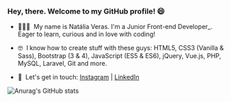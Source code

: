 ### Hey, there. Welcome to my GitHub profile! 😄



- 👩🏻‍💻  &nbsp;My name is Natália Veras. I'm a Junior Front-end Developer_. Eager to learn, curious and in love with coding! 

- 🤓 &nbsp;I know how to create stuff with these guys: HTML5, CSS3 (Vanilla & Sass), Bootstrap (3 & 4), JavaScript (ES5 & ES6), jQuery, Vue.js, PHP, MySQL, Laravel, Git and more.

- 📝 &nbsp;Let's get in touch: <a href="https://www.instagram.com/nataliavrs/">Instagram</a> | <a href="https://www.linkedin.com/in/nataliaveras/">LinkedIn</a>

![Anurag's GitHub stats](https://github-readme-stats.vercel.app/api?username=nataliavrs&theme=shades-of-purple&show_icons=true&count_private=true)
